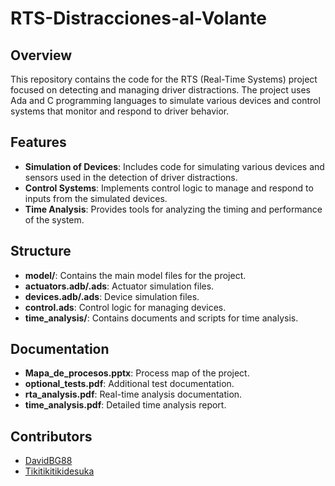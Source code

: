 # **RTS-Distracciones-al-Volante**

## **Overview**
This repository contains the code for the RTS (Real-Time Systems) project focused on detecting and managing driver distractions. The project uses Ada and C programming languages to simulate various devices and control systems that monitor and respond to driver behavior.

## **Features**
- **Simulation of Devices**: Includes code for simulating various devices and sensors used in the detection of driver distractions.
- **Control Systems**: Implements control logic to manage and respond to inputs from the simulated devices.
- **Time Analysis**: Provides tools for analyzing the timing and performance of the system.

## **Structure**
- **model/**: Contains the main model files for the project.
- **actuators.adb/.ads**: Actuator simulation files.
- **devices.adb/.ads**: Device simulation files.
- **control.ads**: Control logic for managing devices.
- **time_analysis/**: Contains documents and scripts for time analysis.

## **Documentation**
- **Mapa_de_procesos.pptx**: Process map of the project.
- **optional_tests.pdf**: Additional test documentation.
- **rta_analysis.pdf**: Real-time analysis documentation.
- **time_analysis.pdf**: Detailed time analysis report.

## **Contributors**
- [DavidBG88](https://github.com/DavidBG88)
- [Tikitikitikidesuka](https://github.com/Tikitikitikidesuka)
